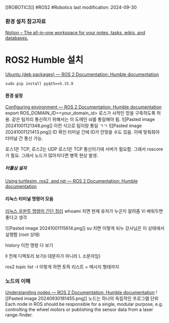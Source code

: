 [[ROBOTICS]]
#ROS2 #Robotics 
last modification: 2024-09-30

### 환경 설치 참고자료
[Notion – The all-in-one workspace for your notes, tasks, wikis, and databases.](https://teamsparkx.notion.site/3f83624b737a4fcca96a7fdafcf209f6?v=94fd31fff1244457a85007fdee06a20e)
# ROS2 Humble 설치
[Ubuntu (deb packages) — ROS 2 Documentation: Humble documentation](https://docs.ros.org/en/humble/Installation/Ubuntu-Install-Debs.html)
```
sudo pip install pyqt5==5.15.9
```

#### 환경 설정
[Configuring environment — ROS 2 Documentation: Humble documentation](https://docs.ros.org/en/humble/Tutorials/Beginner-CLI-Tools/Configuring-ROS2-Environment.html#the-ros-domain-id-variable)
export ROS_DOMAIN_ID=<your_domain_id>
로스가 사적인 망을 구축하도록 허용. 같은 팀끼리 통신하기 위해서는 이 도메인 id를 통일해야 됨.
![[Pasted image 20241001121348.png]]
이런 식으로 팀이랑 통일 ㄱㄱ
![[Pasted image 20241001121413.png]]
ID 확인
터미널 간에 ID가 안맞을 수도 있음. 이때 맞춰줘야 터미널 간 통신 가능.

로스1은 TCP, 로스2는 UDP
로스1은 TCP 통신이기에 서버가 필요함. 그래서 roscore가 필요. 그래서 노드가 많아지다면 병목 현상 발생.

##### 터틀심 설치
[Using turtlesim, ros2, and rqt — ROS 2 Documentation: Humble documentation](https://docs.ros.org/en/humble/Tutorials/Beginner-CLI-Tools/Introducing-Turtlesim/Introducing-Turtlesim.html)
#### 리눅스 터미널 명령어 모음
[리눅스 우분투 명령어 간단 정리](https://velog.io/@seoul788/%EB%A6%AC%EB%88%85%EC%8A%A4-%EC%9A%B0%EB%B6%84%ED%88%AC-%EB%AA%85%EB%A0%B9%EC%96%B4-%EA%B0%84%EB%8B%A8-%EC%A0%95%EB%A6%AC)
whoami 치면 현재 유저가 누군지 알려줌 
Vi 배워두면 좋다고 생각

![[Pasted image 20241001115614.png]]
su 치면 이렇게 되누
강사님은 이 상태에서 실행함 (root 상태)

history
이전 명령 다 보기

ll
전체 디렉토리 보기(i 대문자가 아니라 L 소문자임) 

ros2 topic list -t
이렇게 하면 토픽 리스트 + 메시지 형태까지
### 노드의 이해
[Understanding nodes — ROS 2 Documentation: Humble documentation](https://docs.ros.org/en/humble/Tutorials/Beginner-CLI-Tools/Understanding-ROS2-Nodes/Understanding-ROS2-Nodes.html)
![[Pasted image 20240930181455.png]]
노드는 하나의 독립적인 프로그램 단위
Each node in ROS should be responsible for a single, modular purpose, e.g. controlling the wheel motors or publishing the sensor data from a laser range-finder.